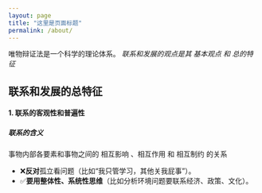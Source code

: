 ```yaml
---
layout: page
title: "这里是页面标题"
permalink: /about/
---
```

唯物辩证法是一个科学的理论体系。
*联系和发展的观点是其 基本观点 和 总的特征*
## 联系和发展的总特征
#### 1. 联系的客观性和普遍性
##### 联系的含义
事物内部各要素和事物之间的 相互影响 、相互作用 和 相互制约 的关系
- ❌ ​**反对**孤立看问题（比如“我只管学习，其他关我屁事”）。
- ✅ ​**要用整体性、系统性思维**​（比如分析环境问题要联系经济、政策、文化）。
